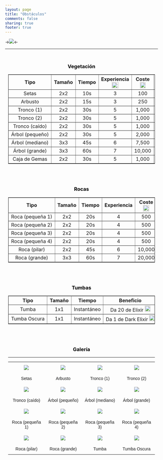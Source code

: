 ```yaml
---
layout: page
title: "Obstáculos"
comments: false
sharing: true
footer: true
---
```


->![](http://img3.wikia.nocookie.net/__cb20131008212138/clashofclans/images/thumb/2/2d/Tree.jpg/150px-Tree.jpg)<-

---

<center>
<div style="overflow:auto; position: relative; margin-top: 10px; margin-bottom:10px; border:0px ridge Green; padding: 10px; font-size: 100%; -moz-border-radius: 15px; border-radius:15px; -webkit-border-radius:15px; border-color: silver; color:black;">
<h3><span class="mw-headline" id="Vegetation">Vegetación</span></h3>
<table border="1" cellpadding="1" cellspacing="1" class="article-table" style="width: 100%;">
<tr>
<th scope="col" style="text-align: center;">Tipo
</th><th scope="col" style="text-align: center;">Tamaño
</th><th scope="col" style="text-align: center;">Tiempo
</th><th scope="col" style="text-align: center;">Experiencia <img src="http://img1.wikia.nocookie.net/__cb20130327113619/clashofclans/images/thumb/1/1a/XP.png/22px-XP.png" 	 alt="XP"  	class="" 	 	data-image-key="XP.png" 	data-image-name="XP.png" 	 	 width="22"  	 height="20"  	 	 	 	>
</th><th scope="col" style="text-align: center;">Coste <img src="http://img4.wikia.nocookie.net/__cb20121017030342/clashofclans/images/thumb/4/43/Elixir.png/18px-Elixir.png" 	 alt="Elixir"  	class="" 	 	data-image-key="Elixir.png" 	data-image-name="Elixir.png" 	 	 width="18"  	 height="20"  	 	 	 	>
</th><th scope="col" style="text-align: center;">Reaparición
</th></tr>
<tr>
<td style="text-align: center; white-space: nowrap;">Setas
</td><td style="text-align: center; white-space: nowrap;">2x2
</td><td style="text-align: center; white-space: nowrap;">10s
</td><td style="text-align: center; white-space: nowrap;">3
</td><td style="text-align: center; white-space: nowrap;">100
</td><td style="text-align: center; white-space: nowrap;">10%
</td></tr>
<tr>
<td style="text-align: center; white-space: nowrap;">Arbusto
</td><td style="text-align: center; white-space: nowrap;">2x2
</td><td style="text-align: center; white-space: nowrap;">15s
</td><td style="text-align: center; white-space: nowrap;">3
</td><td style="text-align: center; white-space: nowrap;">250
</td><td style="text-align: center; white-space: nowrap;">20%
</td></tr>
<tr>
<td style="text-align: center; white-space: nowrap;">Tronco (1)
</td><td style="text-align: center; white-space: nowrap;">2x2
</td><td style="text-align: center; white-space: nowrap;">30s
</td><td style="text-align: center; white-space: nowrap;">5
</td><td style="text-align: center; white-space: nowrap;">1,000
</td><td style="text-align: center; white-space: nowrap;">10%
</td></tr>
<tr>
<td style="text-align: center; white-space: nowrap;">Tronco (2)
</td><td style="text-align: center; white-space: nowrap;">2x2
</td><td style="text-align: center; white-space: nowrap;">30s
</td><td style="text-align: center; white-space: nowrap;">5
</td><td style="text-align: center; white-space: nowrap;">1,000
</td><td style="text-align: center; white-space: nowrap;">10%
</td></tr>
<tr>
<td style="text-align: center; white-space: nowrap;">Tronco (caído)
</td><td style="text-align: center; white-space: nowrap;">2x2
</td><td style="text-align: center; white-space: nowrap;">30s
</td><td style="text-align: center; white-space: nowrap;">5
</td><td style="text-align: center; white-space: nowrap;">1,000
</td><td style="text-align: center; white-space: nowrap;">20%
</td></tr>
<tr>
<td style="text-align: center; white-space: nowrap;">Árbol (pequeño)
</td><td style="text-align: center; white-space: nowrap;">2x2
</td><td style="text-align: center; white-space: nowrap;">30s
</td><td style="text-align: center; white-space: nowrap;">5
</td><td style="text-align: center; white-space: nowrap;">2,000
</td><td style="text-align: center; white-space: nowrap;">20%
</td></tr>
<tr>
<td style="text-align: center; white-space: nowrap;">Árbol (mediano)
</td><td style="text-align: center; white-space: nowrap;">3x3
</td><td style="text-align: center; white-space: nowrap;">45s
</td><td style="text-align: center; white-space: nowrap;">6
</td><td style="text-align: center; white-space: nowrap;">7,500
</td><td style="text-align: center; white-space: nowrap;">5%
</td></tr>
<tr>
<td style="text-align: center; white-space: nowrap;">Árbol (grande)
</td><td style="text-align: center; white-space: nowrap;">3x3
</td><td style="text-align: center; white-space: nowrap;">60s
</td><td style="text-align: center; white-space: nowrap;">7
</td><td style="text-align: center; white-space: nowrap;">10,000
</td><td style="text-align: center; white-space: nowrap;">5%
</td></tr>
<tr>
<td style="text-align: center; white-space: nowrap;">Caja de Gemas
</td><td style="text-align: center; white-space: nowrap;">2x2
</td><td style="text-align: center; white-space: nowrap;">30s
</td><td style="text-align: center; white-space: nowrap;">5
</td><td style="text-align: center; white-space: nowrap;">1,000
</td><td style="text-align: center; white-space: nowrap;">
</td></tr></table><br><br>
<h3><span class="mw-headline" id="Rocks">Rocas</span></h3>
<table border="1" cellpadding="1" cellspacing="1" class="article-table" style="width: 100%;">
<tr>
<th scope="col" style="text-align: center;">Tipo
</th><th scope="col" style="text-align: center;">Tamaño
</th><th scope="col" style="text-align: center;">Tiempo
</th><th scope="col" style="text-align: center;">Experiencia
</th><th scope="col" style="text-align: center;">Coste <img src="http://img3.wikia.nocookie.net/__cb20121017030644/clashofclans/images/thumb/1/10/Gold.png/20px-Gold.png" 	 alt="Gold"  	class="" 	 	data-image-key="Gold.png" 	data-image-name="Gold.png" 	 	 width="20"  	 height="21"  	 	 	 	>
</th></tr>
<tr>
<td style="text-align: center; white-space: nowrap;">Roca (pequeña 1)
</td><td style="text-align: center; white-space: nowrap;">2x2
</td><td style="text-align: center; white-space: nowrap;">20s
</td><td style="text-align: center; white-space: nowrap;">4
</td><td style="text-align: center; white-space: nowrap;">500
</td></tr>
<tr>
<td style="text-align: center; white-space: nowrap;">Roca (pequeña 2)
</td><td style="text-align: center; white-space: nowrap;">2x2
</td><td style="text-align: center; white-space: nowrap;">20s
</td><td style="text-align: center; white-space: nowrap;">4
</td><td style="text-align: center; white-space: nowrap;">500
</td></tr>
<tr>
<td style="text-align: center; white-space: nowrap;">Roca (pequeña 3)
</td><td style="text-align: center; white-space: nowrap;">2x2
</td><td style="text-align: center; white-space: nowrap;">20s
</td><td style="text-align: center; white-space: nowrap;">4
</td><td style="text-align: center; white-space: nowrap;">500
</td></tr>
<tr>
<td style="text-align: center; white-space: nowrap;">Roca (pequeña 4)
</td><td style="text-align: center; white-space: nowrap;">2x2
</td><td style="text-align: center; white-space: nowrap;">20s
</td><td style="text-align: center; white-space: nowrap;">4
</td><td style="text-align: center; white-space: nowrap;">500
</td></tr>
<tr>
<td style="text-align: center; white-space: nowrap;">Roca (pilar)
</td><td style="text-align: center; white-space: nowrap;">2x2
</td><td style="text-align: center; white-space: nowrap;">45s
</td><td style="text-align: center; white-space: nowrap;">6
</td><td style="text-align: center; white-space: nowrap;">10,000
</td></tr>
<tr>
<td style="text-align: center; white-space: nowrap;">Roca (grande)
</td><td style="text-align: center; white-space: nowrap;">3x3
</td><td style="text-align: center; white-space: nowrap;">60s
</td><td style="text-align: center; white-space: nowrap;">7
</td><td style="text-align: center; white-space: nowrap;">20,000
</td></tr></table><br><br>
<h3><span class="mw-headline" id="Tombstones">Tumbas</span></h3>
<table border="1" cellpadding="1" cellspacing="1" class="article-table" style="width: 100%;">
<tr>
<th scope="col" style="text-align: center;">Tipo
</th><th scope="col" style="text-align: center;">Tamaño
</th><th scope="col" style="text-align: center;">Tiempo
</th><th scope="col" style="text-align: center;">Beneficio
</th><th scope="col" style="text-align: center;">Aparición
</th></tr>
<tr>
<td style="text-align: center; white-space: nowrap;">Tumba
</td><td style="text-align: center; white-space: nowrap;">1x1
</td><td style="text-align: center; white-space: nowrap;">Instantáneo
</td><td style="text-align: center; white-space: nowrap;">Da 20 de Elixir <img src="http://img4.wikia.nocookie.net/__cb20121017030342/clashofclans/images/thumb/4/43/Elixir.png/18px-Elixir.png" 	 alt="Elixir"  	class="" 	 	data-image-key="Elixir.png" 	data-image-name="Elixir.png" 	 	 width="18"  	 height="20"  	 	 	 	>
</td><td style="text-align: center; white-space: nowrap;">Cuando muere una unidad de elixir
</td></tr>
<tr>
<td style="text-align: center; white-space: nowrap;">Tumba Oscura
</td><td style="text-align: center; white-space: nowrap;">1x1
</td><td style="text-align: center; white-space: nowrap;">Instantáneo
</td><td style="text-align: center; white-space: nowrap;">Da 1 de Dark Elixir <img src="http://img2.wikia.nocookie.net/__cb20130111202133/clashofclans/images/thumb/3/3b/Dark_elixir.png/18px-Dark_elixir.png" 	 alt="Dark elixir"  	class="" 	 	data-image-key="Dark_elixir.png" 	data-image-name="Dark elixir.png" 	 	 width="18"  	 height="20"  	 	 	 	>
</td><td style="text-align: center; white-space: nowrap;">Cuando muere una unidad de elixir oscuro
</td></tr></table><br><br>

<h3>Galería</h3><hr>

<style type="text/css">
.tg  {border-collapse:collapse;border-spacing:0;border:none;margin:0px auto;}
.tg td{font-family:Arial, sans-serif;font-size:14px;padding:10px 5px;border-style:solid;border-width:0px;overflow:hidden;word-break:normal;}
.tg th{font-family:Arial, sans-serif;font-size:14px;font-weight:normal;padding:10px 5px;border-style:solid;border-width:0px;overflow:hidden;word-break:normal;}
.tg .tg-s6z2{text-align:center}
</style>
<table class="tg" style="width: 100%;">
  <tr>
    <th class="tg-s6z2"><img src="http://img4.wikia.nocookie.net/__cb20131219070259/clashofclans/images/thumb/9/96/Mushrooms.png/125px-Mushrooms.webp"></th>
    <th class="tg-s6z2"><img src="http://img3.wikia.nocookie.net/__cb20130313203114/clashofclans/images/thumb/a/a1/Bush.png/100px-Bush.webp"></th>
    <th class="tg-s6z2"><img src="http://img3.wikia.nocookie.net/__cb20131219070324/clashofclans/images/thumb/2/22/Right_Trunk.png/110px-Right_Trunk.webp"></th>
    <th class="tg-s6z2"><img src="http://img2.wikia.nocookie.net/__cb20131219065307/clashofclans/images/thumb/6/63/Left_Trunk.png/106px-Left_Trunk.webp"></th>
  </tr>
  <tr>
    <td class="tg-s6z2">Setas</td>
    <td class="tg-s6z2">Arbusto</td>
    <td class="tg-s6z2">Tronco (1)</td>
    <td class="tg-s6z2">Tronco (2)</td>
  </tr>
  <tr>
    <td class="tg-s6z2"><img src="http://img3.wikia.nocookie.net/__cb20131219070247/clashofclans/images/thumb/e/e0/Log.png/110px-Log.webp"></td>
    <td class="tg-s6z2"><img src="http://img2.wikia.nocookie.net/__cb20131219070311/clashofclans/images/thumb/d/d4/Pine_Tree.png/100px-Pine_Tree.webp"></td>
    <td class="tg-s6z2"><img src="http://img1.wikia.nocookie.net/__cb20131219070427/clashofclans/images/thumb/8/8f/Tree_%28small%29.png/121px-Tree_%28small%29.webp"></td>
    <td class="tg-s6z2"><img src="http://img2.wikia.nocookie.net/__cb20131219064840/clashofclans/images/thumb/5/53/Big_Tree.png/100px-Big_Tree.webp"></td>
  </tr>
  <tr>
    <td class="tg-s6z2">Tronco (caído)</td>
    <td class="tg-s6z2">Árbol (pequeño)</td>
    <td class="tg-s6z2">Árbol (mediano)</td>
    <td class="tg-s6z2">Árbol (grande)</td>
  </tr>
  <tr>
    <td class="tg-s6z2"><img src="http://img4.wikia.nocookie.net/__cb20121031091557/clashofclans/images/thumb/4/46/Stone500.jpg/100px-Stone500.webp"></td>
    <td class="tg-s6z2"><img src="http://img4.wikia.nocookie.net/__cb20121105025908/clashofclans/images/thumb/9/98/Small_stone_3.PNG/100px-Small_stone_3.webp"></td>
    <td class="tg-s6z2"><img src="http://img1.wikia.nocookie.net/__cb20121031091634/clashofclans/images/thumb/f/ff/Stone2_500.jpg/100px-Stone2_500.webp"></td>
    <td class="tg-s6z2"><img src="http://img3.wikia.nocookie.net/__cb20131030104908/clashofclans/images/thumb/d/d5/Stone-4.png/117px-Stone-4.webp"></td>
  </tr>
  <tr>
    <td class="tg-s6z2">Roca (pequeña 1)</td>
    <td class="tg-s6z2">Roca (pequeña 2)</td>
    <td class="tg-s6z2">Roca (pequeña 3)</td>
    <td class="tg-s6z2">Roca (pequeña 4)</td>
  </tr>
  <tr>
    <td class="tg-s6z2"><img src="http://img1.wikia.nocookie.net/__cb20131219070349/clashofclans/images/thumb/d/d4/Stone.png/120px-Stone.webp"></td>
    <td class="tg-s6z2"><img src="http://img3.wikia.nocookie.net/__cb20131219070338/clashofclans/images/thumb/0/0b/Rock.png/138px-Rock.webp"></td>
    <td class="tg-s6z2"><img src="http://img4.wikia.nocookie.net/__cb20121120040415/clashofclans/images/c/c9/Tombstone.png"></td>
    <td class="tg-s6z2"><img src="http://img4.wikia.nocookie.net/__cb20140617122648/clashofclans/images/thumb/d/d4/DarkTombstone.png/100px-DarkTombstone.webp"></td>
  </tr>
  <tr>
    <td class="tg-s6z2">Roca (pilar)</td>
    <td class="tg-s6z2">Roca (grande)</td>
    <td class="tg-s6z2">Tumba</td>
    <td class="tg-s6z2">Tumba Oscura</td>
  </tr>
</table>

</div>
</center>
